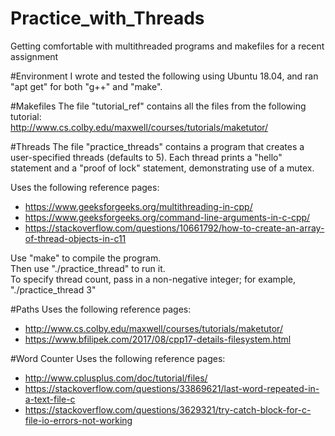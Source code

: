 # Practice_with_Threads
Getting comfortable with multithreaded programs and makefiles for a recent assignment

#Environment
I wrote and tested the following using Ubuntu 18.04, and ran "apt get" for both "g++" and "make".

#Makefiles
The file "tutorial_ref" contains all the files from the following tutorial:<br>
http://www.cs.colby.edu/maxwell/courses/tutorials/maketutor/<br>

#Threads
The file "practice_threads" contains a program that creates a user-specified threads (defaults to 5). Each thread prints a "hello" statement and a "proof of lock" statement, demonstrating use of a mutex.

Uses the following reference pages:<br>
* https://www.geeksforgeeks.org/multithreading-in-cpp/
* https://www.geeksforgeeks.org/command-line-arguments-in-c-cpp/
* https://stackoverflow.com/questions/10661792/how-to-create-an-array-of-thread-objects-in-c11

Use "make" to compile the program.<br>
Then use "./practice_thread" to run it. <br>
To specify thread count, pass in a non-negative integer; for example, "./practice_thread 3"

#Paths
Uses the following reference pages: <br>
* http://www.cs.colby.edu/maxwell/courses/tutorials/maketutor/ 
* https://www.bfilipek.com/2017/08/cpp17-details-filesystem.html

#Word Counter
Uses the following reference pages: <br>
* http://www.cplusplus.com/doc/tutorial/files/
* https://stackoverflow.com/questions/33869621/last-word-repeated-in-a-text-file-c 
* https://stackoverflow.com/questions/3629321/try-catch-block-for-c-file-io-errors-not-working